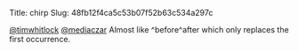 Title: chirp
Slug: 48fb12f4ca5c53b07f52b63c534a297c

<a href="http://twitter.com/timwhitlock">@timwhitlock</a> <a href="http://twitter.com/mediaczar">@mediaczar</a> Almost like ^before^after which only replaces the first occurrence.

